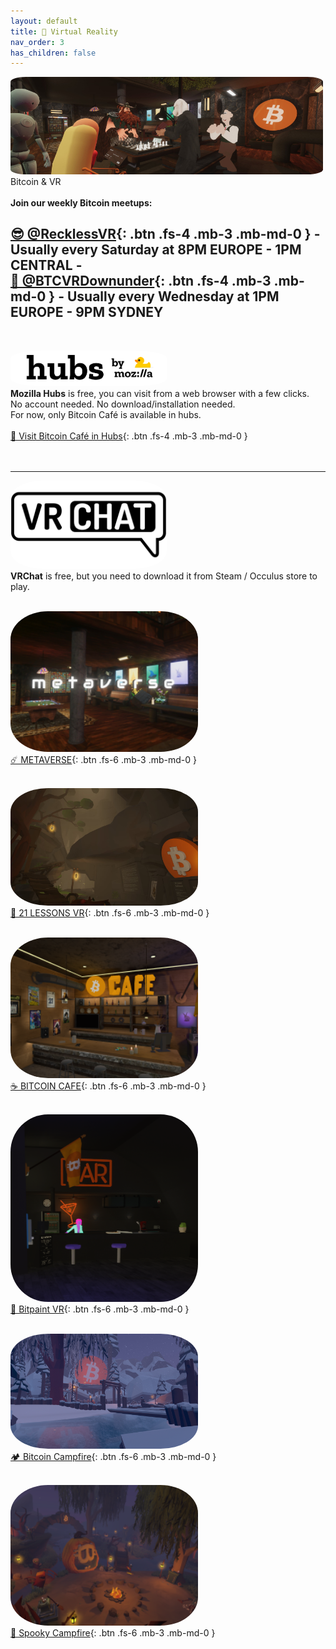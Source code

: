 ```yaml
---
layout: default
title: 🤿 Virtual Reality
nav_order: 3
has_children: false
---
```


<img src="/img/headervr.jpg" width="500" style="border-radius:5%"><br>
<span class="fs-8">Bitcoin & VR</span><br><br>
**Join our weekly Bitcoin meetups:**
<br>

[😎 @RecklessVR](https://twitter.com/RecklessVR){: .btn .fs-4 .mb-3 .mb-md-0 } - Usually every Saturday at 8PM EUROPE - 1PM CENTRAL -  <br>
[🦘 @BTCVRDownunder](https://twitter.com/BTCVRDownunder){: .btn .fs-4 .mb-3 .mb-md-0 } - Usually every Wednesday at 1PM EUROPE - 9PM SYDNEY
---
<BR>

 <img src="/img/hubs.png" height="auto" width="250" style="border-radius:20%"><br>
**Mozilla Hubs** is free, you can visit from a web browser with a few clicks. <br>
No account needed. No download/installation needed. <br>
For now, only Bitcoin Café is available in hubs.<br>
<br>[ 🚀 Visit Bitcoin Café in Hubs](https://hubs.mozilla.com/scenes/uFHPdPj){: .btn .fs-4 .mb-3 .mb-md-0 } <br><br><br>


---

 <img src="/img/vrchat.png" height="auto" width="250" style="border-radius:20%"><br>
**VRChat** is free, but you need to download it from Steam / Occulus store to play.
<br><br>

 <img src="/img/metaverse.png" height="auto" width="300" style="border-radius:20%"><br>
[☄️ METAVERSE](https://vrchat.com/home/world/wrld_0c0e4352-c959-44a9-ba9e-5d07d6acc46f){: .btn .fs-6 .mb-3 .mb-md-0 } <br> <br>

<img src="/img/21lessons.png" height="auto" width="300" style="border-radius:20%"><br>
[🐇 21 LESSONS VR](https://vrchat.com/home/world/wrld_87cb52a8-eea8-4730-8c90-77c973f68165){: .btn .fs-6 .mb-3 .mb-md-0 } <br> <br>

 <img src="/img/cafe.png" height="auto" width="300" style="border-radius:20%"><br>
[☕ BITCOIN CAFE](https://vrchat.com/home/world/wrld_73ae10bd-7b61-47d0-909c-bc5c4cd8e39c){: .btn .fs-6 .mb-3 .mb-md-0 } <br> <br>

 <img src="/img/bitpaintvr.png" height="auto" width="300" style="border-radius:20%"><br>
[🎨 Bitpaint VR](https://vrchat.com/home/world/wrld_771a5150-22e1-4e91-9c1f-069e2b0fc121){: .btn .fs-6 .mb-3 .mb-md-0 } <br> <br>

 <img src="/img/winter.png" height="auto" width="300" style="border-radius:20%">  <br>
[🏕️ Bitcoin Campfire](https://vrchat.com/home/world/wrld_8967d510-6c47-45c4-8c78-7aab93a35993){: .btn .fs-6 .mb-3 .mb-md-0 } <br> <br>

 <img src="/img/spooky.png" height="auto" width="300" style="border-radius:20%"> <br>
[🎃 Spooky Campfire](https://vrchat.com/home/world/wrld_687d595c-af18-452b-b149-aa663d102c9b){: .btn .fs-6 .mb-3 .mb-md-0 } <br> <br>
